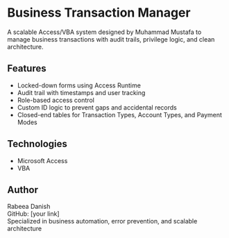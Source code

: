 # Business Transaction Manager

A scalable Access/VBA system designed by Muhammad Mustafa to manage business transactions with audit trails, privilege logic, and clean architecture.

## Features
- Locked-down forms using Access Runtime
- Audit trail with timestamps and user tracking
- Role-based access control
- Custom ID logic to prevent gaps and accidental records
- Closed-end tables for Transaction Types, Account Types, and Payment Modes

## Technologies
- Microsoft Access
- VBA

## Author
Rabeea Danish  
GitHub: [your link]  
Specialized in business automation, error prevention, and scalable architecture

